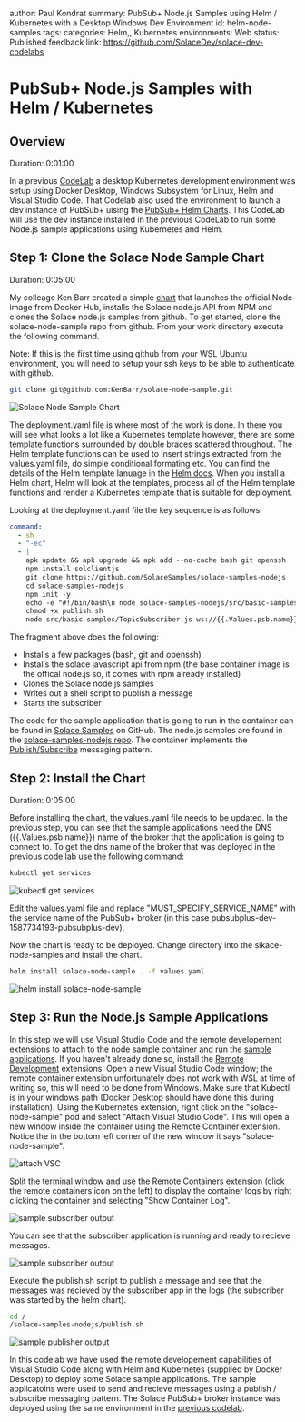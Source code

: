 author: Paul Kondrat
summary: PubSub+ Node.js Samples using Helm / Kubernetes with a Desktop Windows Dev Environment
id: helm-node-samples
tags:
categories: Helm,, Kubernetes
environments: Web
status: Published
feedback link: https://github.com/SolaceDev/solace-dev-codelabs

# PubSub+ Node.js Samples with Helm / Kubernetes

## Overview

Duration: 0:01:00

In a previous [CodeLab](https://codelabs.solace.dev/codelabs/helm-environment-setup) a desktop Kubernetes development environment was setup using Docker Desktop, Windows Subsystem for Linux, Helm and Visual Studio Code. That Codelab also used the environment to launch a dev instance of PubSub+ uising the [PubSub+ Helm Charts](https://artifacthub.io/packages/search?page=1&ts_query_web=solace). This CodeLab will use the dev instance installed in the previous CodeLab to run some Node.js sample applications using Kubernetes and Helm.

## Step 1: Clone the Solace Node Sample Chart

Duration: 0:05:00

My colleage Ken Barr created a simple [chart](https://github.com/KenBarr/solace-node-sample) that launches the official Node image from Docker Hub, installs the Solace node.js API from NPM and clones the Solace node.js samples from github.  To get started, clone the solace-node-sample repo from github.  From your work directory execute the following command.

Note: If this is the first time using github from your WSL Ubuntu environment, you will need to setup your ssh keys to be able to authenticate with github.

```bash
git clone git@github.com:KenBarr/solace-node-sample.git
```

![Solace Node Sample Chart](./img/Annotation2020-05-04-192713.png)

The deployment.yaml file is where most of the work is done. In there you will see what looks a lot like a Kubernetes template however, there are some template functions surrounded by double braces scattered throughout. The Helm template functions can be used to insert strings extracted from the values.yaml file, do simple conditional formating etc. You can find the details of the Helm template lanuage in the [Helm docs](https://helm.sh/docs/chart_template_guide/). When you install a Helm chart, Helm will look at the templates, process all of the Helm template functions and render a Kubernetes template that is suitable for deployment.

Looking at the deployment.yaml file the key sequence is as follows:

```yaml
command:
  - sh
  - "-ec"
  - |
    apk update && apk upgrade && apk add --no-cache bash git openssh
    npm install solclientjs
    git clone https://github.com/SolaceSamples/solace-samples-nodejs
    cd solace-samples-nodejs
    npm init -y
    echo -e "#!/bin/bash\n node solace-samples-nodejs/src/basic-samples/TopicPublisher.js ws://{{.Values.psb.name}}:8008 publisher@default default" > publish.sh
    chmod +x publish.sh
    node src/basic-samples/TopicSubscriber.js ws://{{.Values.psb.name}}:8008 subscriber@default default
```
The fragment above does the following:
- Installs a few packages (bash, git and openssh)
- Installs the solace javascript api from npm (the base container image is the offical node.js so, it comes with npm already installed)
- Clones the Solace node.js samples
- Writes out a shell script to publish a message
- Starts the subscriber

The code for the sample application that is going to run in the container can be found in [Solace Samples](https://github.com/SolaceSamples) on GitHub. The node.js samples are found in the [solace-samples-nodejs repo](https://github.com/SolaceSamples/solace-samples-nodejs). The container implements the [Publish/Subscribe](https://solace.com/samples/solace-samples-nodejs/publish-subscribe/) messaging pattern.

## Step 2: Install the Chart

Duration: 0:05:00

Before installing the chart, the values.yaml file needs to
be updated. In the previous step, you can see that the sample applications need the DNS ({{.Values.psb.name}}) name of the broker that the application is going to connect to. To get the dns name of the broker that was deployed in the previous code lab use the following command:

```bash
kubectl get services
```

![kubectl get services](./img/Annotation2020-05-04-192712.png)

Edit the values.yaml file and replace "MUST_SPECIFY_SERVICE_NAME" with the service name of the PubSub+ broker (in this case pubsubplus-dev-1587734193-pubsubplus-dev).

Now the chart is ready to be deployed.  Change directory into the sikace-node-samples and install the chart.

```bash
helm install solace-node-sample . -f values.yaml
```

![helm install solace-node-sample](./img/Annotation2020-05-04-192714.png)

## Step 3: Run the Node.js Sample Applications

In this step we will use Visual Studio Code and the remote developement extensions to attach to the node sample container and run the [sample applications](https://github.com/SolaceSamples/solace-samples-nodejs). If you haven't already done so, install the [Remote Development](https://code.visualstudio.com/docs/remote/remote-overview) extensions. Open a new Visual Studio Code window; the remote container extension unfortunately does not work with WSL at time of writing so, this will need to be done from Windows. Make sure that Kubectl is in your windows path (Docker Desktop should have done this during installation). Using the Kubernetes extension, right click on the "solace-node-sample" pod and select "Attach Visual Studio Code".  This will open a new window inside the container using the Remote Container extension. Notice the in the bottom left corner of the new window it says "solace-node-sample".

![attach VSC](./img/Attach-VSC.png)

  Split the terminal window and use the Remote Containers extension (click the remote containers icon on the left) to display the container logs by right clicking the container and selecting "Show Container Log".

![sample subscriber output](./img/VSC-Container-Log.png)

You can see that the subscriber application is running and ready to recieve messages.

![sample subscriber output](./img/VSC-Container-Log2.png)

Execute the publish.sh script to publish a message and see that the messages was recieved by the subscriber app in the logs (the subscriber was started by the helm chart).

```bash
cd /
/solace-samples-nodejs/publish.sh
```

![sample publisher output](./img/VSC-Publish-Message.png)

In this codelab we have used the remote developement capabilities of Visual Studio Code along with Helm and Kubernetes (supplied by Docker Desktop) to deploy some Solace sample applications.  The sample applicatoins were used to send and recieve messages using a publish / subscribe messaging pattern.  The Solace PubSub+ broker instance was deployed using the same environment in the [previous codelab](https://codelabs.solace.dev/codelabs/helm-environment-setup/index.html?index=..%2F..index). 
